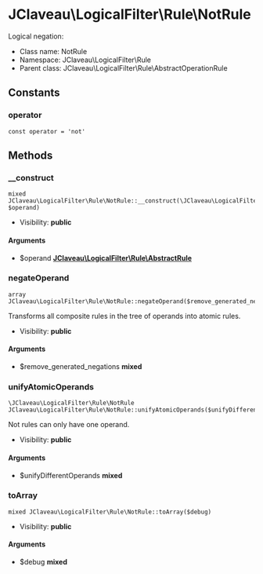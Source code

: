 JClaveau\LogicalFilter\Rule\NotRule
===============

Logical negation:




* Class name: NotRule
* Namespace: JClaveau\LogicalFilter\Rule
* Parent class: JClaveau\LogicalFilter\Rule\AbstractOperationRule



Constants
----------


### operator

    const operator = 'not'







Methods
-------


### __construct

    mixed JClaveau\LogicalFilter\Rule\NotRule::__construct(\JClaveau\LogicalFilter\Rule\AbstractRule $operand)





* Visibility: **public**


#### Arguments
* $operand **[JClaveau\LogicalFilter\Rule\AbstractRule](JClaveau-LogicalFilter-Rule-AbstractRule.md)**



### negateOperand

    array JClaveau\LogicalFilter\Rule\NotRule::negateOperand($remove_generated_negations)

Transforms all composite rules in the tree of operands into
atomic rules.



* Visibility: **public**


#### Arguments
* $remove_generated_negations **mixed**



### unifyAtomicOperands

    \JClaveau\LogicalFilter\Rule\NotRule JClaveau\LogicalFilter\Rule\NotRule::unifyAtomicOperands($unifyDifferentOperands)

Not rules can only have one operand.



* Visibility: **public**


#### Arguments
* $unifyDifferentOperands **mixed**



### toArray

    mixed JClaveau\LogicalFilter\Rule\NotRule::toArray($debug)





* Visibility: **public**


#### Arguments
* $debug **mixed**


